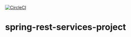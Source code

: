 [![CircleCI](https://dl.circleci.com/status-badge/img/gh/ashrf34q/spring-rest-services-project/tree/master.svg?style=svg)](https://dl.circleci.com/status-badge/redirect/gh/ashrf34q/spring-rest-services-project/tree/master)

# spring-rest-services-project
